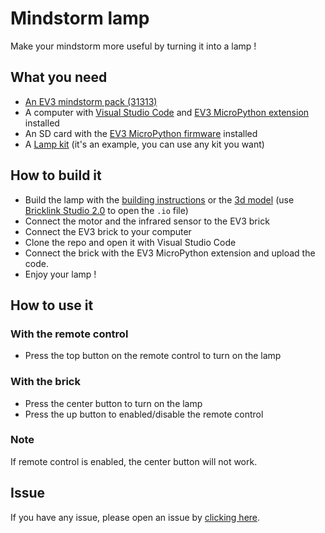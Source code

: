 # Mindstorm lamp
Make your mindstorm more useful by turning it into a lamp !

## What you need
- [An EV3 mindstorm pack (31313)](https://www.lego.com/fr-fr/product/lego-mindstorms-ev3-31313)
- A computer with [Visual Studio Code](https://code.visualstudio.com/) and [EV3 MicroPython extension](https://marketplace.visualstudio.com/items?itemName=lego-education.ev3-micropython) installed
- An SD card with the [EV3 MicroPython firmware](https://education.lego.com/en-us/support/mindstorms-ev3/python-for-ev3) installed
- A [Lamp kit](https://www.amazon.com/Extension-Hanging-Q-Plusmore-Pendant-Livingroom/dp/B07ZW13PJX/) (it's an example, you can use any kit you want)

## How to build it
- Build the lamp with the [building instructions](https://drive.google.com/file/d/1POIGR2eg_fm1Xu4P3GHdnfxv2BNngUVP/view?usp=sharing) or the [3d model](https://github.com/Nonolanlan1007/mindstorm-lamp/blob/aa8e923b3ba257811f8e68e77c1d1681dd9fd782/3d%20model%20lamp.io) (use [Bricklink Studio 2.0](https://www.bricklink.com/v3/studio/download.page) to open the `.io` file)
- Connect the motor and the infrared sensor to the EV3 brick
- Connect the EV3 brick to your computer
- Clone the repo and open it with Visual Studio Code
- Connect the brick with the EV3 MicroPython extension and upload the code.
- Enjoy your lamp !

## How to use it

### With the remote control
- Press the top button on the remote control to turn on the lamp

### With the brick 
- Press the center button to turn on the lamp
- Press the up button to enabled/disable the remote control

### Note
If remote control is enabled, the center button will not work.

## Issue
If you have any issue, please open an issue by [clicking here](https://github.com/Nonolanlan1007/mindstorm-lamp/issues/new).
